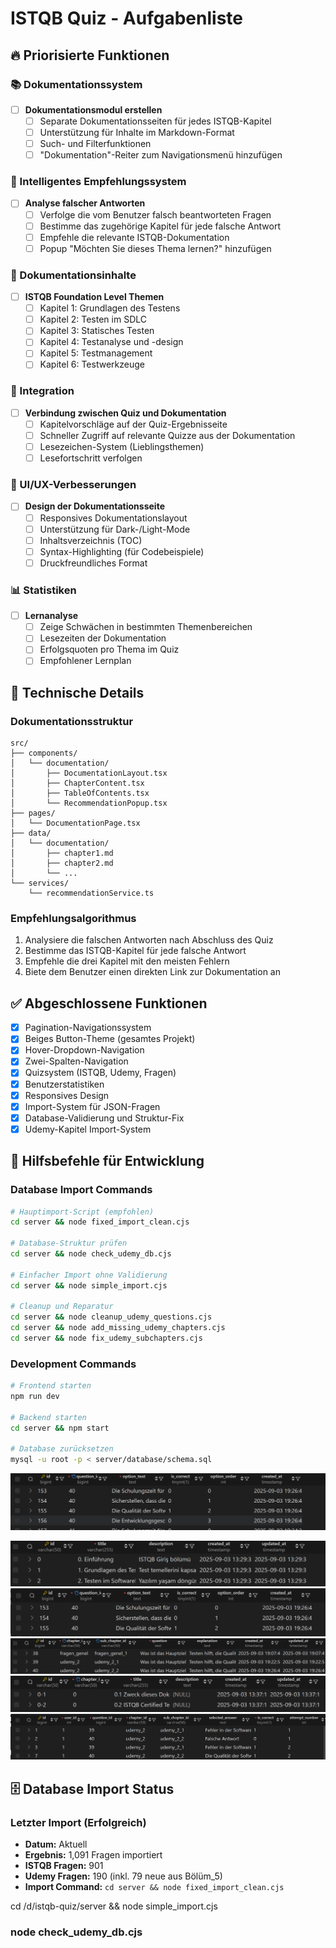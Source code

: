 # ISTQB Quiz - Aufgabenliste

## 🔥 Priorisierte Funktionen

### 📚 Dokumentationssystem

- [ ] **Dokumentationsmodul erstellen**
  - [ ] Separate Dokumentationsseiten für jedes ISTQB-Kapitel
  - [ ] Unterstützung für Inhalte im Markdown-Format
  - [ ] Such- und Filterfunktionen
  - [ ] "Dokumentation"-Reiter zum Navigationsmenü hinzufügen

### 🎯 Intelligentes Empfehlungssystem

- [ ] **Analyse falscher Antworten**
  - [ ] Verfolge die vom Benutzer falsch beantworteten Fragen
  - [ ] Bestimme das zugehörige Kapitel für jede falsche Antwort
  - [ ] Empfehle die relevante ISTQB-Dokumentation
  - [ ] Popup "Möchten Sie dieses Thema lernen?" hinzufügen

### 📖 Dokumentationsinhalte

- [ ] **ISTQB Foundation Level Themen**
  - [ ] Kapitel 1: Grundlagen des Testens
  - [ ] Kapitel 2: Testen im SDLC
  - [ ] Kapitel 3: Statisches Testen
  - [ ] Kapitel 4: Testanalyse und -design
  - [ ] Kapitel 5: Testmanagement
  - [ ] Kapitel 6: Testwerkzeuge

### 🔗 Integration

- [ ] **Verbindung zwischen Quiz und Dokumentation**
  - [ ] Kapitelvorschläge auf der Quiz-Ergebnisseite
  - [ ] Schneller Zugriff auf relevante Quizze aus der Dokumentation
  - [ ] Lesezeichen-System (Lieblingsthemen)
  - [ ] Lesefortschritt verfolgen

### 🎨 UI/UX-Verbesserungen

- [ ] **Design der Dokumentationsseite**
  - [ ] Responsives Dokumentationslayout
  - [ ] Unterstützung für Dark-/Light-Mode
  - [ ] Inhaltsverzeichnis (TOC)
  - [ ] Syntax-Highlighting (für Codebeispiele)
  - [ ] Druckfreundliches Format

### 📊 Statistiken

- [ ] **Lernanalyse**
  - [ ] Zeige Schwächen in bestimmten Themenbereichen
  - [ ] Lesezeiten der Dokumentation
  - [ ] Erfolgsquoten pro Thema im Quiz
  - [ ] Empfohlener Lernplan

## 🔧 Technische Details

### Dokumentationsstruktur

```
src/
├── components/
│   └── documentation/
│       ├── DocumentationLayout.tsx
│       ├── ChapterContent.tsx
│       ├── TableOfContents.tsx
│       └── RecommendationPopup.tsx
├── pages/
│   └── DocumentationPage.tsx
├── data/
│   └── documentation/
│       ├── chapter1.md
│       ├── chapter2.md
│       └── ...
└── services/
    └── recommendationService.ts
```

### Empfehlungsalgorithmus

1. Analysiere die falschen Antworten nach Abschluss des Quiz
2. Bestimme das ISTQB-Kapitel für jede falsche Antwort
3. Empfehle die drei Kapitel mit den meisten Fehlern
4. Biete dem Benutzer einen direkten Link zur Dokumentation an

## ✅ Abgeschlossene Funktionen

- [x] Pagination-Navigationssystem
- [x] Beiges Button-Theme (gesamtes Projekt)
- [x] Hover-Dropdown-Navigation
- [x] Zwei-Spalten-Navigation
- [x] Quizsystem (ISTQB, Udemy, Fragen)
- [x] Benutzerstatistiken
- [x] Responsives Design
- [x] Import-System für JSON-Fragen
- [x] Database-Validierung und Struktur-Fix
- [x] Udemy-Kapitel Import-System

## 🔧 Hilfsbefehle für Entwicklung

### Database Import Commands

```bash
# Hauptimport-Script (empfohlen)
cd server && node fixed_import_clean.cjs

# Database-Struktur prüfen
cd server && node check_udemy_db.cjs

# Einfacher Import ohne Validierung
cd server && node simple_import.cjs

# Cleanup und Reparatur
cd server && node cleanup_udemy_questions.cjs
cd server && node add_missing_udemy_chapters.cjs
cd server && node fix_udemy_subchapters.cjs
```

### Development Commands

```bash
# Frontend starten
npm run dev

# Backend starten
cd server && npm start

# Database zurücksetzen
mysql -u root -p < server/database/schema.sql
```

![alt text](image.png)

![alt text](image-1.png)
![alt text](image-2.png)
![alt text](image-3.png)
![alt text](image-4.png)
![alt text](image-5.png)

## 🗄️ Database Import Status

### Letzter Import (Erfolgreich)

- **Datum:** Aktuell
- **Ergebnis:** 1,091 Fragen importiert
- **ISTQB Fragen:** 901
- **Udemy Fragen:** 190 (inkl. 79 neue aus Bölüm_5)
- **Import Command:** `cd server && node fixed_import_clean.cjs`

cd /d/istqb-quiz/server && node simple_import.cjs

### node check_udemy_db.cjs

